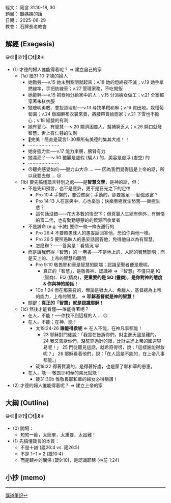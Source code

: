 經文：  箴言 31:10-18, 30  
題目：  聽媽媽的話  
日期：  2025-06-29  
教會：  石牌長老教會  


## 解經 (Exegesis)
😀😢🤔😮❓❌⭕❗🎀🎗️✳️

- (1) 才德的婦人誰能得着呢？ ⇒ 建立自己的家
	- (1a) 箴31:10 才德的婦人
		- 她勤勞──v.15 她未到黎明就起來；v.18 她的燈終夜不滅；v.19 她手拿撚線竿，手把紡線車；v.27 管理家務，不吃閒飯
		- 她能幹──v.15 把食物分給家中的人；v.15 分派婢女做工；v.21 全家都穿著朱紅衣服
		- 她聰明勇敢、會投資理財──v.13 尋找羊羢和麻；v.16 買田地，栽種葡萄園；v.24 做細麻布衣裳來賣，將腰帶賣給商家；v.21 下雪也不擔心；v.18 經營的有利
		- 她有愛心、有智慧──v.20 賙濟困苦人，幫補窮乏人；v.26 開口就發智慧，舌上有仁慈的法則
		- 🎀完美！簡直是箴言1-30章所有美德的集其大成！！
		- ⋯⋯⋯⋯⋯⋯⋯
		- 她身強力壯──v.17 能力束腰，膀臂有力
		- 她漂亮？──v.30 艷麗是虛假 (騙人) 的，美容是虛浮 (虛空) 的
		- ⋯⋯⋯⋯⋯⋯⋯
		- 😢聽完感覺如何──壓力山大😢 ... ── 因為我們覺得這是上帝的話，所以我要去做 ... 😢
	- (1b) 要先搞懂箴言特別之處——是**智慧文學**，是神的話，但：
		- 不是先知預言，也不是應許，更不是日光之下的定律
			- Pro 10:4 手懶的，要受貧窮；手勤的，卻要富足──勤儉致富？
			- Pro 14:13 人在喜笑中，心也憂愁；快樂至極就生愁苦──樂極生悲？
			- 這句話沒錯——在大多數的情況下；但真實人生總有例外，有懶惰的富二代，也有勤勤懇懇的的資源回收業者
		- 不是誡命 (e.g. 十誡) 要你一條一條去遵行的
			- Pro 26:4 不要照愚昧人的愚妄話回答他，恐怕你與他一樣。 
			- Pro 26:5 要照愚昧人的愚妄話回答他，免得他自以為有智慧。 
			- 怎麼辦？——答案是：看情況 😀
		- 而是讓我們得「智慧」的 一卷書──不是地上的、人間的智慧聰明；而是天上的、上帝的智慧和聰明
			- Pro 9:10 敬畏耶和華是智慧的開端；認識至聖者便是聰明。 
				- 真正的「智慧」，是敬畏神、認識神 ⇒ 「智慧」不僅只是 IQ (智商)、EQ (情商)，**更重要的是 SQ (靈商)，是你對神的態度 & 你與神的關係！**
			- 1Co 1:24 但在那蒙召的，無論是猶太人、希臘人，基督總為上帝的能力，上帝的智慧。 ⇒ **耶穌基督就是神的智慧！**
		- 關鍵：**真正的「智慧」就是認識耶穌！**
	- (1c) 然後才能看懂──誰能得著呢？
		- 在人，不能！──你找不到這樣的人 ... 😢
		- 在人，不能；在神，能！
			- 太19:24-26 **誰能得救呢** ⇐ 在人不能，在神凡事都能！
				- 23 耶穌對門徒說：「我實在告訴你們，財主進天國是難的。 24 我又告訴你們，駱駝穿過針的眼，比財主進上帝的國還容易呢！」 25 門徒聽見這話，就希奇得很，說：「這樣誰能得救呢？」 26 耶穌看着他們，說：「在人這是不能的，在上帝凡事都能。」
			- 箴18:22 得著賢妻的，是得著好處，也是蒙了耶和華的恩惠。 
		- 在人，能──敬畏耶和華的弟兄就能！
			- 箴31:30b 惟敬畏耶和華的婦女必得稱讚！
- (2) 才德的婦人誰能得着呢？ ⇒ 建立上帝的家

## 大綱 (Outline)
😀😢🤔😮❓❌⭕❗🎀🎗️✳️

- (0) 開場：
	- 短短一節，太簡單，太重要，太困難！
- (1) 先搞懂箴言的本質：
	- 不是十誡 (箴26:4 vs. 箴26:5)
	- 不是 1+1 = 2 (箴10:4)
	- 而是跟神的關係 (箴9:10)，是認識耶穌 (林前 1:24)



## 小抄 (memo)



---

[講道筆記↵](README.md)


